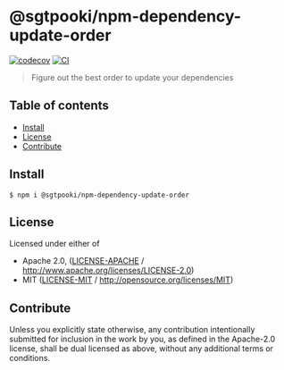 # @sgtpooki/npm-dependency-update-order <!-- omit in toc -->

[![codecov](https://img.shields.io/codecov/c/github/SgtPooki/npm-dependency-update-order.svg?style=flat-square)](https://codecov.io/gh/SgtPooki/npm-dependency-update-order)
[![CI](https://img.shields.io/github/workflow/status/SgtPooki/npm-dependency-update-order/test%20&%20maybe%20release/main?style=flat-square)](https://github.com/SgtPooki/npm-dependency-update-order/actions/workflows/js-test-and-release.yml)

> Figure out the best order to update your dependencies

## Table of contents <!-- omit in toc -->

- [Install](#install)
- [License](#license)
- [Contribute](#contribute)

## Install

```console
$ npm i @sgtpooki/npm-dependency-update-order
```

## License

Licensed under either of

- Apache 2.0, ([LICENSE-APACHE](LICENSE-APACHE) / <http://www.apache.org/licenses/LICENSE-2.0>)
- MIT ([LICENSE-MIT](LICENSE-MIT) / <http://opensource.org/licenses/MIT>)

## Contribute

Unless you explicitly state otherwise, any contribution intentionally submitted for inclusion in the work by you, as defined in the Apache-2.0 license, shall be dual licensed as above, without any additional terms or conditions.
